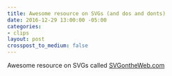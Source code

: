 ```yaml
---
title: Awesome resource on SVGs (and dos and donts)
date: 2016-12-29 13:00:00 -05:00
categories:
- clips
layout: post
crosspost_to_medium: false
---
```


Awesome resource on SVGs called [SVGontheWeb.com](https://t.co/oXoruvNQ7x)